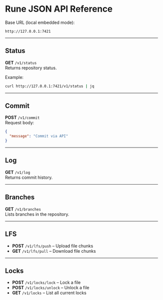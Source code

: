 # Rune JSON API Reference

Base URL (local embedded mode):

```
http://127.0.0.1:7421
```

---

## Status
**GET** `/v1/status`  
Returns repository status.

Example:
```bash
curl http://127.0.0.1:7421/v1/status | jq
```

---

## Commit
**POST** `/v1/commit`  
Request body:
```json
{
  "message": "Commit via API"
}
```

---

## Log
**GET** `/v1/log`  
Returns commit history.

---

## Branches
**GET** `/v1/branches`  
Lists branches in the repository.

---

## LFS
- **POST** `/v1/lfs/push` – Upload file chunks
- **GET** `/v1/lfs/pull` – Download file chunks

---

## Locks
- **POST** `/v1/locks/lock` – Lock a file
- **POST** `/v1/locks/unlock` – Unlock a file
- **GET** `/v1/locks` – List all current locks
